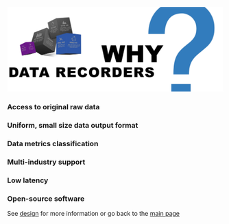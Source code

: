 
<img src="/docs/img/data-recorders-why.jpg" />

### Access to original raw data

### Uniform, small size data output format 

### Data metrics classification

### Multi-industry support

### Low latency

### Open-source software

See [design](features.md) for more information or go back to the [main page](https://github.com/sparvu/data-recorders)

